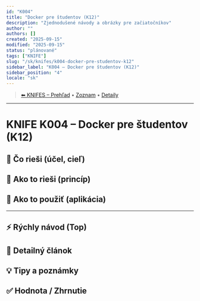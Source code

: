 ```yaml
---
id: "K004"
title: "Docker pre študentov (K12)"
description: "Zjednodušené návody a obrázky pre začiatočníkov"
author: ""
authors: []
created: "2025-09-15"
modified: "2025-09-15"
status: "plánované"
tags: ["KNIFE"]
slug: "/sk/knifes/k004-docker-pre-studentov-k12"
sidebar_label: "K004 – Docker pre študentov (K12)"
sidebar_position: "4"
locale: "sk"
---
```

<!-- body:start -->

<!-- nav:knifes -->
> [⬅ KNIFES – Prehľad](../KNIFEsOverview.md) • [Zoznam](../KNIFE_Overview_List.md) • [Detaily](../KNIFE_Overview_Details.md)
---
# KNIFE K004 – Docker pre študentov (K12)

## 🎯 Čo rieši (účel, cieľ)

## 🧩 Ako to rieši (princíp)

## 🧪 Ako to použiť (aplikácia)

---

## ⚡ Rýchly návod (Top)

## 📜 Detailný článok

## 💡 Tipy a poznámky

## ✅ Hodnota / Zhrnutie
